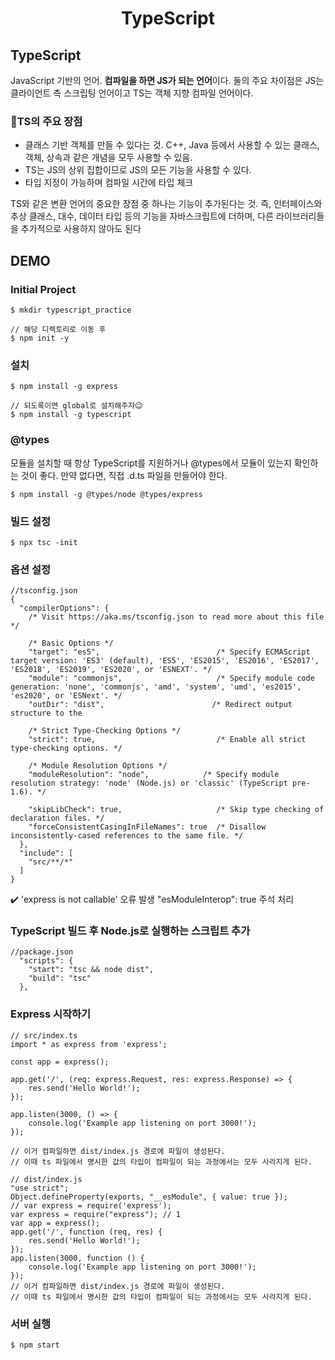 # <center>TypeScript</center>

## TypeScript

JavaScript 기반의 언어. **컴파일을 하면 JS가 되는 언어**이다. 
둘의 주요 차이점은 JS는 클라이언트 측 스크립팅 언어이고 TS는 객체 지향 컴파일 언어이다.

### 📌TS의 주요 장점

* 클래스 기반 객체를 만들 수 있다는 것. C++, Java 등에서 사용할 수 있는 클래스, 객체, 상속과 같은 개념을 모두 사용할 수 있음.
* TS는 JS의 상위 집합이므로 JS의 모든 기능을 사용할 수 있다.
* 타입 지정이 가능하며 컴파일 시간에 타입 체크

TS와 같은 변환 언어의 중요한 장점 중 하나는 기능이 추가된다는 것. 즉, 인터페이스와 추상 클래스, 대수, 데이터 타입 등의 기능을 자바스크립트에 더하며, 다른 라이브러리들을 추가적으로 사용하지 않아도 된다

## DEMO

### Initial Project 

```
$ mkdir typescript_practice 

// 해당 디렉토리로 이동 후
$ npm init -y
```

### 설치

```
$ npm install -g express

// 되도록이면 global로 설치해주자😉
$ npm install -g typescript
```

### @types
모듈을 설치할 때 항상 TypeScript를 지원하거나 @types에서 모듈이 있는지 확인하는 것이 좋다.
만약 없다면, 직접 .d.ts 파일을 만들어야 한다.
```
$ npm install -g @types/node @types/express
```

### 빌드 설정
```
$ npx tsc -init
```

### 옵션 설정
```
//tsconfig.json
{
  "compilerOptions": {
    /* Visit https://aka.ms/tsconfig.json to read more about this file */

    /* Basic Options */
    "target": "es5",                          /* Specify ECMAScript target version: 'ES3' (default), 'ES5', 'ES2015', 'ES2016', 'ES2017', 'ES2018', 'ES2019', 'ES2020', or 'ESNEXT'. */
    "module": "commonjs",                     /* Specify module code generation: 'none', 'commonjs', 'amd', 'system', 'umd', 'es2015', 'es2020', or 'ESNext'. */
    "outDir": "dist",                        /* Redirect output structure to the 

    /* Strict Type-Checking Options */
    "strict": true,                           /* Enable all strict type-checking options. */

    /* Module Resolution Options */
    "moduleResolution": "node",            /* Specify module resolution strategy: 'node' (Node.js) or 'classic' (TypeScript pre-1.6). */

    "skipLibCheck": true,                     /* Skip type checking of declaration files. */
    "forceConsistentCasingInFileNames": true  /* Disallow inconsistently-cased references to the same file. */
  },
  "include": [
    "src/**/*"
  ]
}
```

✔️ 'express is not callable' 오류 발생 
"esModuleInterop": true 주석 처리

### TypeScript 빌드 후 Node.js로 실행하는 스크립트 추가 
```
//package.json
  "scripts": {
    "start": "tsc && node dist",
    "build": "tsc"
  },
```

### Express 시작하기
```
// src/index.ts
import * as express from 'express';

const app = express();

app.get('/', (req: express.Request, res: express.Response) => {
    res.send('Hello World!');
});

app.listen(3000, () => {
    console.log('Example app listening on port 3000!');
});

// 이거 컴파일하면 dist/index.js 경로에 파일이 생성된다. 
// 이때 ts 파일에서 명시한 값의 타입이 컴파일이 되는 과정에서는 모두 사라지게 된다. 
```

```
// dist/index.js
"use strict";
Object.defineProperty(exports, "__esModule", { value: true });
// var express = require('express');
var express = require("express"); // 1
var app = express();
app.get('/', function (req, res) {
    res.send('Hello World!');
});
app.listen(3000, function () {
    console.log('Example app listening on port 3000!');
});
// 이거 컴파일하면 dist/index.js 경로에 파일이 생성된다. 
// 이때 ts 파일에서 명시한 값의 타입이 컴파일이 되는 과정에서는 모두 사라지게 된다. 
```

### 서버 실행
```
$ npm start
```